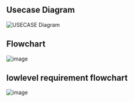 ## Usecase Diagram
![USECASE Diagram](https://user-images.githubusercontent.com/98537406/157823660-0f04a48c-e453-4e59-b09d-78f30a3b84ea.png)


## Flowchart
![image](https://user-images.githubusercontent.com/46954351/157822868-66c2d48f-1f7f-41a1-ad91-42a663e71630.png)

## lowlevel requirement flowchart
![image](https://user-images.githubusercontent.com/46954351/157823212-556a7626-5785-4e41-8360-c281bedb4c24.png)
